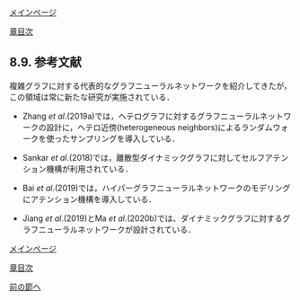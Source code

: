 [メインページ](../../index.markdown)

[章目次](./chap8.md)
## 8.9. 参考文献

複雑グラフに対する代表的なグラフニューラルネットワークを紹介してきたが，この領域は常に新たな研究が実施されている．

-   Zhang *et al*.(2019a)では，ヘテログラフに対するグラフニューラルネットワークの設計に，ヘテロ近傍(heterogeneous neighbors)によるランダムウォークを使ったサンプリングを導入している．

-   Sankar *et al*.(2018)では，離散型ダイナミックグラフに対してセルフアテンション機構が利用されている．

-   Bai *et al*.(2019)では，ハイパーグラフニューラルネットワークのモデリングにアテンション機構を導入している．

-   Jiang *et al*.(2019)とMa *et al*.(2020b)では、ダイナミックグラフに対するグラフニューラルネットワークが設計されている．

[メインページ](../../index.markdown)

[章目次](./chap8.md)

[前の節へ](./subsection_08.md)


